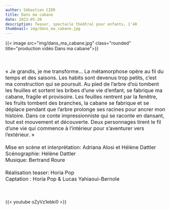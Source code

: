 ```yaml
---
author: Sébastien CIER
title: Dans ma cabane
date: 2023-05-20
description: Teaser, spectacle théâtral pour enfants, 1'40
thumbnail: img/dans_ma_cabane.jpg
---
```

{{< image src="img/dans_ma_cabane.jpg" class="rounded" title="production vidéo Dans ma cabane">}}

<p style='margin:0cm;font-size:16px;'>&nbsp;</p>
<p style='margin:0cm;font-size:16px;'>&nbsp;</p>
<p style='margin:0cm;font-size:16px;'>&laquo;&nbsp;Je grandis, je me transforme&hellip; La m&eacute;tamorphose op&egrave;re au fil du temps et des saisons. Les habits sont devenus trop petits, c&rsquo;est ma construction qui se poursuit. Au pied de l&rsquo;arbre d&rsquo;o&ugrave; tombent les feuilles et sortent les bribes d&rsquo;une vie d&rsquo;enfant, se fabrique ma cabane, fragile et provisoire. Les feuilles rentrent par la fen&ecirc;tre, les fruits tombent des branches, la cabane se fabrique et se d&eacute;place pendant que l&rsquo;arbre prolonge ses racines pour ancrer mon histoire. Dans ce conte impressionniste qui se raconte en dansant, tout est mouvement et d&eacute;couverte. Deux personnages tirent le fil d&rsquo;une vie qui commence &agrave; l&rsquo;int&eacute;rieur pour s&rsquo;aventurer vers l&rsquo;ext&eacute;rieur.&nbsp;&raquo;</p>
<p style='margin:0cm;font-size:16px;'>&nbsp;</p>
<p style='margin:0cm;font-size:16px;'>Mise en sc&egrave;ne et interpr&eacute;tation: Adriana Alosi et H&eacute;l&egrave;ne Dattler</p>
<p style='margin:0cm;font-size:16px;'>Sc&eacute;nographie: H&eacute;l&egrave;ne Dattler</p>
<p style='margin:0cm;font-size:16px;'>Musique: Bertrand Roure</p>
<p style='margin:0cm;font-size:16px;'>&nbsp;</p>
<p style='margin:0cm;font-size:16px;'>R&eacute;alisation&nbsp;teaser: Horia Pop</p>
<p style='margin:0cm;font-size:16px;'>Captation : Horia Pop &amp; Lucas Yahiaoui-Bernole</p>
<p style='margin:0cm;font-size:16px;'>&nbsp;</p>
<p style='margin:0cm;font-size:16px;'>&nbsp;</p>

{{< youtube oZyVz1ebki0 >}}


